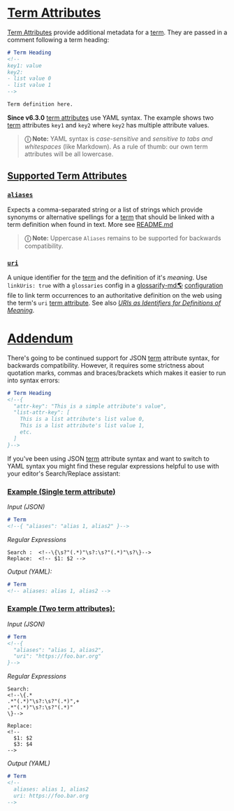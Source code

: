 # [Term Attributes](#term-attributes)

[Term Attributes][1] provide additional metadata for a [term][2]. They are passed in a comment following a term heading:

```md
# Term Heading
<!--
key1: value
key2:
- list value 0
- list value 1
-->

Term definition here.
```

**Since v6.3.0** [term attributes][1] use YAML syntax. The example shows two [term][2] attributes `key1` and `key2` where `key2` has multiple attribute values.

> **ⓘ Note:** YAML syntax is *case-sensitive* and *sensitive to tabs and whitespaces* (like Markdown). As a rule of thumb: our own term attributes will be all lowercase.

## [Supported Term Attributes](#supported-term-attributes)

### [`aliases`](#aliases)

Expects a comma-separated string or a list of strings which provide synonyms or alternative spellings for a [term][2] that should be linked with a term definition when found in text. More see [README.md][3]

> **ⓘ Note:** Uppercase `Aliases` remains to be supported for backwards compatibility.

### [`uri`](#uri)

A unique identifier for the [term][2] and the definition of it's *meaning*. Use `linkUris: true` with a `glossaries` config in a [glossarify-md🌎][4] [configuration][5] file to link term occurrences to an authoritative definition on the web using the term's `uri` [term attribute][6]. See also *[URIs as Identifiers for Definitions of Meaning][7]*.

# [Addendum](#addendum)

There's going to be continued support for JSON [term][2] attribute syntax, for backwards compatibility. However, it requires some strictness about quotation marks, commas and braces/brackets which makes it easier to run into syntax errors:

```md
# Term Heading
<!--{
  "attr-key": "This is a simple attribute's value",
  "list-attr-key": [
    This is a list attribute's list value 0,
    This is a list attribute's list value 1,
    etc.
  ]
}-->
```

If you've been using JSON [term][2] attribute syntax and want to switch to YAML syntax you might find these regular expressions helpful to use with your editor's Search/Replace assistant:

### [Example (Single term attribute)](#example-single-term-attribute)

*Input (JSON)*

```md
# Term
<!--{ "aliases": "alias 1, alias2" }-->
```

*Regular Expressions*

    Search :  <!--\{\s?"(.*)"\s?:\s?"(.*)"\s?\}-->
    Replace:  <!-- $1: $2 -->

*Output (YAML):*

```md
# Term
<!-- aliases: alias 1, alias2 -->
```

### [Example (Two term attributes):](#example-two-term-attributes)

*Input (JSON)*

```md
# Term
<!--{
  "aliases": "alias 1, alias2",
  "uri": "https://foo.bar.org"
}-->
```

*Regular Expressions*

    Search:
    <!--\{.*
    .*"(.*)"\s?:\s?"(.*)",+
    .*"(.*)"\s?:\s?"(.*)"
    \}-->

    Replace:
    <!--
      $1: $2
      $3: $4
    -->

*Output (YAML)*

```md
# Term
<!--
  aliases: alias 1, alias2
  uri: https://foo.bar.org
-->
```

[1]: https://github.com/about-code/glossarify-md/tree/master/doc/term-attributes.md

[2]: ./glossary.md#term "Terms are headings in a markdown file which has been configured to be a glossary file."

[3]: https://github.com/about-code/glossarify-md/tree/master/README.md

[4]: https://github.com/about-code/glossarify-md "This project."

[5]: https://github.com/about-code/glossarify-md/tree/master/conf/README.md

[6]: ./glossary.md#term-attribute "Term Attributes are passed in a comment following a term's heading."

[7]: https://github.com/about-code/glossarify-md/tree/master/doc/vocabulary-uris.md
